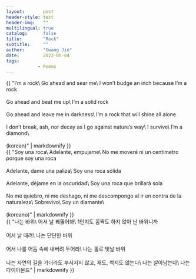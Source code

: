 ```yaml
---
layout:       post
header-style: text
header-img:   ""
multilingual: true
catalog:      false
title:        "Rock"
subtitle:     ""
author:       "Gwang Jin"
date:         2022-05-04 
tags:
            - Poems
---
```


<div class="en post-container">
    {{ "I’m a rock\
        Go ahead and sear me\
        I won’t budge an inch because I’m a rock
        <br><br>
        Go ahead and beat me up\
        I’m a solid rock
        <br><br>
        Go ahead and leave me in darkness\
        I’m a rock that will shine all alone
        <br><br>
        I don’t break, ash, nor decay as I go against nature’s way\
        I survive\
        I’m a diamond\
        <br><br>
        <span>(korean)</span>" | markdownify }}
</div>

<div class="es post-container">
    {{ "Soy una roca\
        Adelante, empujame\
        No me moveré ni un centímetro porque soy una roca
        <br><br>
        Adelante, dame una paliza\
        Soy una roca sólida
        <br><br>
        Adelante, déjame en la oscuridad\
        Soy una roca que brillará sola
        <br><br>
        No me quiebro, ni me deshago, ni me descompongo al ir en contra de la naturaleza\
        Sobrevivo\
        Soy un diamante\
        <br><br>
        <span>(koreano)</span>" | markdownify }}
</div>

<div class="ko post-container">
    {{ "나는 바위\
        어서 날 꿰뚫어봐\
        1인치도 꼼짝도 하지 않아 난 바위니까
        <br><br>
        어서 날 때려\
        나는 단단한 바위
        <br><br>
        어서 나를 어둠 속에 내버려 두어라\
        나는 홀로 빛날 바위
        <br><br>
        나는 자연의 길을 가더라도 부서지지 않고, 재도, 썩지도 않는다\
        나는 살아남는다\
        나는 다이아몬드" | markdownify }}
</div>
